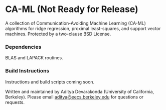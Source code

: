 # CA-ML (Not Ready for Release)
A collection of Communication-Avoiding Machine Learning (CA-ML) algorithms for ridge regression, proximal least-squares, and support vector machines.
Protected by a two-clause BSD License.

### Dependencies
BLAS and LAPACK routines.

### Build Instructions
Instructions and build scripts coming soon.

Written and maintained by Aditya Devarakonda (University of California, Berkeley). Please email aditya@eecs.berkeley.edu for questions or requests.
